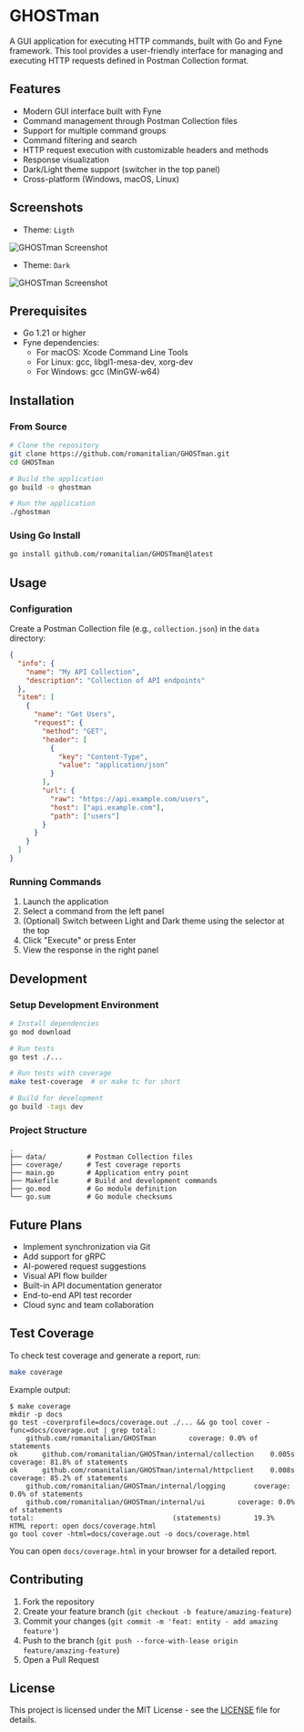 # GHOSTman

A GUI application for executing HTTP commands, built with Go and Fyne framework. This tool provides a user-friendly interface for managing and executing HTTP requests defined in Postman Collection format.

## Features
- Modern GUI interface built with Fyne
- Command management through Postman Collection files
- Support for multiple command groups
- Command filtering and search
- HTTP request execution with customizable headers and methods
- Response visualization
- Dark/Light theme support (switcher in the top panel)
- Cross-platform (Windows, macOS, Linux)

## Screenshots

- Theme: `Ligth`

![GHOSTman Screenshot](./docs/screenshot-GHOSTman-v1.0.0-theme-light.png)


- Theme: `Dark`

![GHOSTman Screenshot](./docs/screenshot-GHOSTman-v1.0.0-theme-dark.png)

## Prerequisites
- Go 1.21 or higher
- Fyne dependencies:
  - For macOS: Xcode Command Line Tools
  - For Linux: gcc, libgl1-mesa-dev, xorg-dev
  - For Windows: gcc (MinGW-w64)

## Installation

### From Source
```bash
# Clone the repository
git clone https://github.com/romanitalian/GHOSTman.git
cd GHOSTman

# Build the application
go build -o ghostman

# Run the application
./ghostman
```

### Using Go Install
```bash
go install github.com/romanitalian/GHOSTman@latest
```

## Usage

### Configuration
Create a Postman Collection file (e.g., `collection.json`) in the `data` directory:

```json
{
  "info": {
    "name": "My API Collection",
    "description": "Collection of API endpoints"
  },
  "item": [
    {
      "name": "Get Users",
      "request": {
        "method": "GET",
        "header": [
          {
            "key": "Content-Type",
            "value": "application/json"
          }
        ],
        "url": {
          "raw": "https://api.example.com/users",
          "host": ["api.example.com"],
          "path": ["users"]
        }
      }
    }
  ]
}
```

### Running Commands
1. Launch the application
2. Select a command from the left panel
3. (Optional) Switch between Light and Dark theme using the selector at the top
4. Click "Execute" or press Enter
5. View the response in the right panel

## Development

### Setup Development Environment
```bash
# Install dependencies
go mod download

# Run tests
go test ./...

# Run tests with coverage
make test-coverage  # or make tc for short

# Build for development
go build -tags dev
```

### Project Structure
```
.
├── data/          # Postman Collection files
├── coverage/      # Test coverage reports
├── main.go        # Application entry point
├── Makefile       # Build and development commands
├── go.mod         # Go module definition
└── go.sum         # Go module checksums
```

## Future Plans

- Implement synchronization via Git
- Add support for gRPC
- AI-powered request suggestions
- Visual API flow builder
- Built-in API documentation generator
- End-to-end API test recorder
- Cloud sync and team collaboration

## Test Coverage

To check test coverage and generate a report, run:

```bash
make coverage
```

Example output:
```
$ make coverage
mkdir -p docs
go test -coverprofile=docs/coverage.out ./... && go tool cover -func=docs/coverage.out | grep total:
	github.com/romanitalian/GHOSTman		coverage: 0.0% of statements
ok  	github.com/romanitalian/GHOSTman/internal/collection	0.005s	coverage: 81.8% of statements
ok  	github.com/romanitalian/GHOSTman/internal/httpclient	0.008s	coverage: 85.2% of statements
	github.com/romanitalian/GHOSTman/internal/logging		coverage: 0.0% of statements
	github.com/romanitalian/GHOSTman/internal/ui		coverage: 0.0% of statements
total:									(statements)		19.3%
HTML report: open docs/coverage.html
go tool cover -html=docs/coverage.out -o docs/coverage.html
```

You can open `docs/coverage.html` in your browser for a detailed report.

## Contributing
1. Fork the repository
2. Create your feature branch (`git checkout -b feature/amazing-feature`)
3. Commit your changes (`git commit -m 'feat: entity - add amazing feature'`)
4. Push to the branch (`git push --force-with-lease origin feature/amazing-feature`)
5. Open a Pull Request

## License
This project is licensed under the MIT License - see the [LICENSE](LICENSE) file for details.

